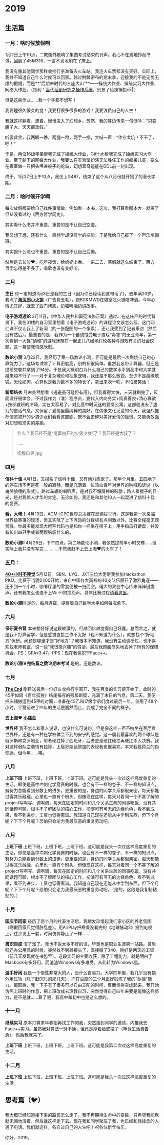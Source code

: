 # 2019

## 生活篇

### 一月：啥时候放假啊

1月2日上午10点，二教窗外敲响了集图考试结束的铃声。我心不在焉地拎起书包，回到了45甲316，一言不发地躺在了床上。

我没有像其他同学那样收拾行李准备去火车站。我连火车票都没有买好。实际上，我并不知道自己什么时候可以回家。越过荆棘密布的期末季，迎接我的不是无忧无虑的假期，而是**“后期末时代的三座大山”**——操统大作业、操统实习大作业、网络大作业。（福利：[当代话剧研究之操作系统](http://www.bilibili.com/video/av17794295)，别忘了给操操投币🧐）

但是这些作业……我一个字都不想写！

我要睡很久很久的觉！我要打很多很多的游戏！我要浪费自己的人生！

我就这样躺着，想着，慢慢进入了幻想乡。忽然，我的耳边传来一句低吟：“只要胆子大，天天都放假。”

听罢此言，我两眼一睁，两腿一蹬，两手一撑，大喊一声：“作业太坑！不干了，哼！”

于是，两位16级学弟帮我完成了操统大作业，GitHub帮我完成了操统实习大作业。至于剩下的网络大作业，我要么在实验室扮演无法胜任工作的痴呆儿童，要么在寝室做一只把头埋进被子的鸵鸟，幻想着奇迹能在DDL前一刻出现。

终于，1月27日上午10点，我坐上G487，结束了这个从八月份就开始了的漫长学期。

### 二月：啥时候开学啊

每次放假都要给自己找件事情做，例如看一本书。这次，我打算看那本大一就买了但从没看过的《西方哲学简史》。

其实看什么书并不重要，重要的是不让自己空虚。

我又想了想，还有什么一直想学却没有学的技能，于是我给自己报了一个声乐培训班。

其实报什么班也不重要，重要的是不让自己后悔。

然后是去长沙❤️、吃年夜饭、给奶奶上香。一来二去，寒假就这么结束了。西方哲学忘得差不多了，唱歌也没有变好听。

### 三月

**生日** 你一定知道3月3日是我的生日（因为你已经读到这句话了）。去年满20岁，我点了[**淘汰郎小火锅**]()（广告费五毛），跟BG&MWD在寝室吃火锅嚯啤酒。今年心情尤其好，就去了西门烤翅，边嚯啤酒边讲故事。

**电子游戏通论** 3月11日，《中华人民共和国宪法修正案》通过。在这庄严的时代背景下，我在31楼的自习室里想着《电子游戏通论》的课程论文该怎么写。这门网红课不仅让我上了新闻（的一张配图的一个像素），还让我受到了记者采访（然后没有然后）。最重要的是，我作为一个自幼饱受电子游戏“毒害”的无业青年，第一次看到一大群“幼稚”的游戏迷聚在一起正儿八经地讨论各种与游戏有关的社会议题，这一幕使我倍感欣慰。

**数论小测** 3月22日，我经历了第一场数论小测，但可能是最后一次燃烧自己的心算能力了。这场考试除了计算密度高，别的都很简单。虽然我忘带计算器，但还是提前交卷并拿到了94分。于是我大概明白为什么自己的数学水平到高中和大学就越来越不行了——对于复杂理论和抽象逻辑，我还是不那么敏锐，至少不是超级敏锐。无论如何，心算也是我为数不多的特长了，拿出来吹一吹，不怕被笑话！

**新垣结衣** 月末突然想看《逃避虽可耻但有用》，但我看得太快，三天就刷完了，反而没仔细体会。不过我作为（准）程序员，要代入内向务实+纯真善良+清心寡欲+按部就班的津崎，实在太容易了。对比高中时沉迷的爱情公寓，这部剧洗去了虚幻的童话气息，又保留了爱情里最纯粹的美好。在偶像文化泛滥的今天，我强烈推荐情窦初开的少男少女们看看这部剧，既不会击碎对美好爱情的憧憬，又能勇敢面对幻想和现实的差距。

> 什么？我已经不是“情窦初开的少男少女”了？我已经是大叔了？
>
> ……
>
> 切腹自尽.jpg

### 四月

**信科十佳** 4月1日，又报名了信科十佳，又有动力练歌了。那半个月里，五四地下的停车场不再是死一般的寂静，而是充满着一位热血青年对世界的呐喊和诉说（以鬼哭狼嚎的形式）。路过车辆的喇叭声，是对我不懈精神的鼓励；路人看猴子的目光，是对我惊人才华的肯定。无论如何，我还是和其他10人一起混进了信科十佳的复赛。

**看，大佬！** 4月19日，ACM-ICPC世界总决赛在邱德拔举行。这是我第一次亲临世界级赛事的现场，但其实除了上下浮动的分数板有点刺激以外，比赛全程毫无观赏性。你最多能发现大佬写代码也是和你一样坐在椅子上，用手指击打键盘，并没有长出四只手或者两颗脑袋什么的。

**数论小测II** 4月26日，下午四点，第二场数论小测，我依然提前半小时交卷……但实际上我并没有写完…………不然我赶不上去上海❤️的火车了！

### 五月：

**[40+小时不睡觉](https://muzhi.baidu.com/question/1116830681493555579.html)** 5月12日，SBN、LYQ、JXT三位大佬带我参加Hackathon PKU。比赛于当晚21:00开始，来自中国各大高校的40支队伍展开了激烈角逐——还不到一个小时，咖啡厅里的零食便被一扫而空。偌大的双创中心传来阵阵键盘声，还有我怎么也连不上Wi-Fi的抱怨声。具体比赛过程[请看这里](https://daichao1997.github.io/extra/hackathon.html)。

**数论小测III** 是的，每月连载，提醒着自己数学水平如何每况愈下。

### 六月

**保研夏令营** 本来想好好说这段故事的，但越回忆越觉得自己好蠢。总而言之，就是我不打算留学，但是感觉直接工作不太好（也不知道为什么），就想找个“好地方”保研。问题是哪里才是“好地方”？我根本不知道。我没有主动调研过，也不喜欢找老师套瓷，说一些“我很感兴趣”的假话。最后我颜面尽失地丢掉了所有的保研机会。PS：GPA=3.47。PPS：现在我供职于Face++。

**数论小测IV完结篇之数论期末考试** 是的，还是数论。

### 七月

**[The End](https://daichao1997.github.io/extra/2019-7.html)** 刚目送最后一位好友收拾行李离开，我在百度的实习便开始了。此时的45甲如同《百年孤独》结尾描写的残垣断壁，充满了末日的气息。第二天，我便把床铺搬运到45甲的对面，准备在45乙和17级学弟们度过最后一年。仅用了48个小时，平稳前进了四年的生活便戛然而止，变成了完全不同的样子。

**去上海❤️** **[小插曲](https://daichao1997.github.io/extra/xian.html)**

**世界杯** 我不怎么和家人说话，也没什么可说的。但是像这样一声不吭坐在客厅看世界杯，还是有一种在学校体会不到的安宁的感觉。这一届我最喜欢的两个球队是俄罗斯和克罗地亚，前者硬扛掉了西班牙，后者更是硬扛硬扛再硬扛杀入决赛。我对这种弱队逆袭情有独钟，上届哥斯达黎加的表现我也很喜欢。本来我是荷兰的伪球迷，但今年……唉。

### 八月

**上班下班** 上班下班，上班下班，上班下班。这可能是我头一次过这样高度重复的生活。即使是高中冲刺化学竞赛的时候，也会有不一样的卷子、不一样的知识点，努努力总能看到分数上的进步。更重要的是，身边的同学关系都很亲密，每天都能过得其乐融融，心里也一直有个盼头。但像现在这样，每天对着同一个不甚了解的project写啊写、调啊调，每天在固定的时间和几个关系生疏的同事吃饭，没有共同话题可聊，根本不了解团队的核心工作，扮演可有可无的边缘角色，看不到成果，看不到进步，工资也低得离谱。我知道自己现在还能从中学到东西，但下个月呢？下下个月呢？恐怕只会沦为我最厌恶的重复劳动吧。

### 九月

**上班下班** 上班下班，上班下班，上班下班。这可能是我头一次过这样高度重复的生活。即使是高中冲刺化学竞赛的时候，也会有不一样的卷子、不一样的知识点，努努力总能看到分数上的进步。更重要的是，身边的同学关系都很亲密，每天都能过得其乐融融，心里也一直有个盼头。但像现在这样，每天对着同一个不甚了解的project写啊写、调啊调，每天在固定的时间和几个关系生疏的同事吃饭，没有共同话题可聊，根本不了解团队的核心工作，扮演可有可无的边缘角色，看不到成果，看不到进步，工资也低得离谱。我知道自己现在还能从中学到东西，但下个月呢？下下个月呢？恐怕只会沦为我最厌恶的重复劳动吧。（是的，这段是我复制粘贴的。）

### 十月

**国庆节回家** 经历了两个月的社畜生活后，我越发珍惜起我们家小区的养老氛围（寒假回家只觉得脏乱差）。用AirPlay把寒假没看完的《地球脉动2》投到电视上，往沙发上一躺，时间仿佛静止了一样……

**离职百度** 溜了溜了。我也不说太多不好的话，毕竟也是职业生涯第一站路。最后归还办公用品的时候，突然找不到转接头了，直接赔了340，刚好是两天的工资（前几天发现就在书包里）。这段实习的主要收获，除了工程能力，就是明白了Macbook有多好用，而渣渣Windows有多难受，从此转为Windows黑。

**游手好闲** 我是一个惰性非常大的人，没什么自驱力。大学四年里，我几乎没有额外用过功（除了赶DDL的那几天），而在百度的三个月正好锻炼了我的“耐操”能力。离职后，我一下子有了很多可以自由支配的时间，反而觉得空虚起来。我开始仿照上班时的作息，把上班改成去理教自习，突然觉得自己四年来要是能像这样努力，是不是就……算了吧，我高中和初中也是这么想的。

### 十一月

**继续实习** 原本打算来年春招再找工作的我，突然接到同学的邀请，内推我去Face++实习。虽然我对算法一窍不通，但还是厚着脸皮投了（毕竟生活费告急）。然后我就来了。

**上班下班** 上班下班，上班下班，上班下班。这可能是我第二次过这样高度重复的生活。

### 十二月

**上班下班** 上班下班，上班下班，上班下班。这可能是我头一次过这样高度重复的生活。

## 思考篇（🐦）

我大概已经知道接下来的路该怎么走了。我不再期待生命中的变数，只希望我能默默无闻地活着，然后就这样走下去。现在我和同学聚玩了餐，也已经和我挂念的人通了电话。我们就这样，各自过自己的人生吧！祝各位新年快乐。

你好，2019。